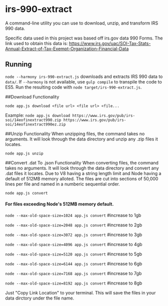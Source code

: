 # irs-990-extract
A command-line utility you can use to download, unzip, and transform IRS 990 data.

Specific data used in this project was based off irs.gov data 990 Forms.
The link used to obtain this data is:
https://www.irs.gov/uac/SOI-Tax-Stats-Annual-Extract-of-Tax-Exempt-Organization-Financial-Data

## Running
`node --harmony irs-990-extract.js` downloads and extracts IRS 990 data to `data/`. If `--harmony` is not available, use `gulp compile` to transpile the code to ES5. Run the resulting code with `node target/irs-990-extract.js`.


##Download Functionality

`node app.js download <file url> <file url> <file...`

Example: `node app.js download https://www.irs.gov/pub/irs-soi/14eofinextract990.zip https://www.irs.gov/pub/irs-soi/14eofinextract990ez.zip`

##Unzip Functionality
When unzipping files, the command takes no arguments.  It will look through the data directory and unzip any .zip files it locates.

`node app.js unzip`  

##Convert .dat To .json Functionality
When converting files, the command takes no arguments.  It will look through the data directory and convert any .dat files it locates. Due to V8 having a string length limit and Node having a default of 512MB memory alloted.  The files are cut into sections of 50,000 lines per file and named in a numberic sequential order. 

`node app.js convert`  

#### For files exceeding Node's 512MB memory default.

`node --max-old-space-size=1024 app.js convert` #increase to 1gb

`node --max-old-space-size=2048 app.js convert` #increase to 2gb

`node --max-old-space-size=3072 app.js convert` #increase to 3gb

`node --max-old-space-size=4096 app.js convert` #increase to 4gb

`node --max-old-space-size=5120 app.js convert` #increase to 5gb

`node --max-old-space-size=6144 app.js convert` #increase to 6gb

`node --max-old-space-size=7168 app.js convert` #increase to 7gb

`node --max-old-space-size=8192 app.js convert` #increase to 8gb


Just "Copy Link Location" to your terminal.  This will save the files in your data dirctory under the file name.